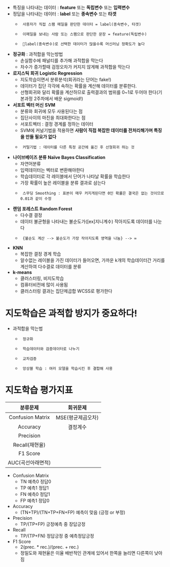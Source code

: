 - 특징을 나타내는 데이터 : __feature__ 또는 __독립변수__ 또는 __입력변수__  
- 정답을 나타내는 데이터 : __label__ 또는 __종속변수__ 또는 __타겟__  
  -      사용자가 직접 스팸 메일을 판단한 데이터 = label(종속변수, 타겟)    
  -      이메일을 보내는 사람 또는 스팸으로 판단한 문장 = feature(독립변수)  
  -      🎃label(종속변수)로 선택한 데이터가 많을수록 머신러닝 정확도가 높다  
- __정규화__ : 과적합을 막는방법
  - 손실함수에 패널티를 추가해 과적합을 막는다  
  - 차수가 증가할때 검정오차가 커지지 않게해 과적합을 막는다  
- __로지스틱 회귀__ __Logistic Regression__  
  - 지도학습이면서 분류분석(회귀라는 단어는 fake!)  
  - 데이터가 집단 각각에 속하는 확률을 계산해 데이터를 분류한다.  
  - 선형회귀와 달리 확률을 계산하므로 출력결과의 범위를 0~1로 두어야 한다(기본과정 2주차에서 배운 sigmoid!)  
- __서포트 벡터 머신__ __SVM__  
  - 분류와 회귀에 모두 사용된다는 점  
  - 집단사이의 마진을 최대화한다는 점  
  - 서포트벡터 : 결정 경계를 정하는 데이터  
  - SVM에 커널기법을 적용하면 __사람이 직접 복잡한 데이터를 전처리해가며 특징을 만들 필요가 없다__  
  -      커털기법 : 데이터를 다른 특정 공간에 옮긴 후 선형회귀 하는 것  
- __나이브베이즈 분류__ __Naïve Bayes Classification__   
  - 자연어분류  
  - 입력데이터는 벡터로 변환해야한다  
  - 학습데이터로 각 레이블에서 단어가 나타날 확률을 학습한다  
  - 가장 확률이 높은 레이블을 분류 결과로 삼는다  
  -      스무딩 Smoothing : 표본이 매우 커지게된다면 0인 확률은 결국은 없는 것이므로 0.01과 같이 수정
- __랜덤 포레스트__ __Random Forest__  
  - 다수결 결정  
  - 데이터 불균형을 나타내는 불순도가([ex]지니계수) 작아지도록 데이터를 나눈다  
  -      {불순도 계산 --> 불순도가 가장 작아지도록 영역을 나눔} --> ∞  
- __KNN__  
  - 복잡한 결정 경계 학습  
  - 알수없는 레이블을 가진 데이터가 들어오면, 가까운 k개의 학습데이터간 거리를 계산하여 다수결로 데이터를 분류  
- __k-means__  
  - 클러스터링, 비지도학습  
  - 컴퓨터비전에 많이 사용됨  
  - 클러스터링 결과는 집단제곱합 WCSS로 평가한다   
# __**지도학습은 과적합 방지가 중요하다!**__   
- 과적합을 막는법  
  -      정규화  
  -      학습데이터와 검증데이터로 나누기  
  -      교차검증  
  -      앙상블 학습 : 여러 모델을 학습시킨 후 결합해 사용  
# __**지도학습 평가지표**__  
|분류문제|회귀문제|  
|:---:|:---:|
|Confusion Matrix|MSE(평균제곱오차)|
|Accuracy|결정계수|
|Precision|
|Recall(재현율)|
|F1 Score|
|AUC(곡선아래면적)|
- Confusion Matrix  
  - TN 예측0 정답0  
  - TP 예측1 정답1  
  - FN 예측0 정답1  
  - FP 예측1 정답0  
- Accuracy  
  - (TN+TP)/(TN+TP+FN+FP) 예측이 맞음 (긍정 or 부정)
- Precision  
  - TP/(TP+FP) 긍정예측 중 장답긍정
- Recall  
  - TP/(TP+FN) 정답긍정 중 예측정답긍정
- F1 Score  
  - 2(prec. * rec.)/(prec. + rec.)  
  - 정밀도와 재현율은 이율 배반적인 관계에 있어서 한쪽을 늘리면 다른쪽이 낮아짐  
